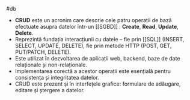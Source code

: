 #db 
- **CRUD** este un acronim care descrie cele patru operații de bază efectuate asupra datelor într-un [[SGBD]] : **Create**, **Read**, **Update**, **Delete**.
- Reprezintă fundația interacțiunii cu datele – fie prin [[SQL]] (INSERT, SELECT, UPDATE, DELETE), fie prin metode HTTP (POST, GET, PUT/PATCH, DELETE).
- Este utilizat în dezvoltarea de aplicații web, backend, baze de date relaționale și non-relaționale.
- Implementarea corectă a acestor operații este esențială pentru consistența și integritatea datelor.
- CRUD este prezent și în interfețele grafice: formulare de adăugare, editare și ștergere a datelor.

